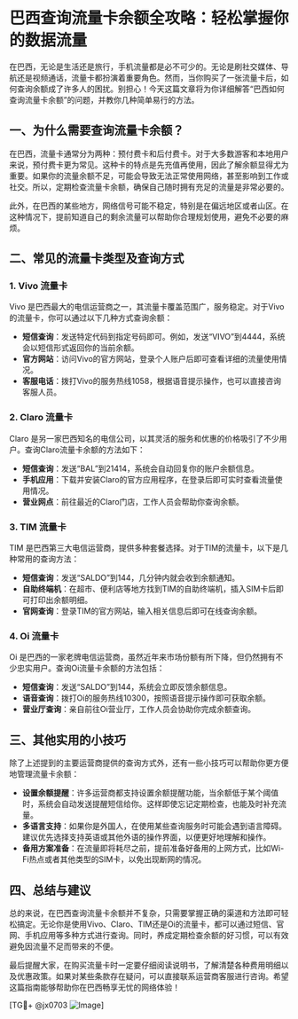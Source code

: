 # 巴西查询流量卡余额全攻略：轻松掌握你的数据流量

在巴西，无论是生活还是旅行，手机流量都是必不可少的。无论是刷社交媒体、导航还是视频通话，流量卡都扮演着重要角色。然而，当你购买了一张流量卡后，如何查询余额成了许多人的困扰。别担心！今天这篇文章将为你详细解答“巴西如何查询流量卡余额”的问题，并教你几种简单易行的方法。

## 一、为什么需要查询流量卡余额？

在巴西，流量卡通常分为两种：预付费卡和后付费卡。对于大多数游客和本地用户来说，预付费卡更为常见。这种卡的特点是先充值再使用，因此了解余额显得尤为重要。如果你的流量余额不足，可能会导致无法正常使用网络，甚至影响到工作或社交。所以，定期检查流量卡余额，确保自己随时拥有充足的流量是非常必要的。

此外，在巴西的某些地方，网络信号可能不稳定，特别是在偏远地区或者山区。在这种情况下，提前知道自己的剩余流量可以帮助你合理规划使用，避免不必要的麻烦。

## 二、常见的流量卡类型及查询方式

### 1. Vivo 流量卡

Vivo 是巴西最大的电信运营商之一，其流量卡覆盖范围广，服务稳定。对于Vivo的流量卡，你可以通过以下几种方式查询余额：

- **短信查询**：发送特定代码到指定号码即可。例如，发送“VIVO”到4444，系统会以短信形式返回你的当前余额。
- **官方网站**：访问Vivo的官方网站，登录个人账户后即可查看详细的流量使用情况。
- **客服电话**：拨打Vivo的服务热线1058，根据语音提示操作，也可以直接咨询客服人员。

### 2. Claro 流量卡

Claro 是另一家巴西知名的电信公司，以其灵活的服务和优惠的价格吸引了不少用户。查询Claro流量卡余额的方法如下：

- **短信查询**：发送“BAL”到21414，系统会自动回复你的账户余额信息。
- **手机应用**：下载并安装Claro的官方应用程序，在登录后即可实时查看流量使用情况。
- **营业网点**：前往最近的Claro门店，工作人员会帮助你查询余额。

### 3. TIM 流量卡

TIM 是巴西第三大电信运营商，提供多种套餐选择。对于TIM的流量卡，以下是几种常用的查询方法：

- **短信查询**：发送“SALDO”到144，几分钟内就会收到余额通知。
- **自助终端机**：在超市、便利店等地方找到TIM的自助终端机，插入SIM卡后即可打印出余额明细。
- **官网查询**：登录TIM的官方网站，输入相关信息后即可在线查询余额。

### 4. Oi 流量卡

Oi 是巴西的一家老牌电信运营商，虽然近年来市场份额有所下降，但仍然拥有不少忠实用户。查询Oi流量卡余额的方法包括：

- **短信查询**：发送“SALDO”到144，系统会立即反馈余额信息。
- **语音查询**：拨打Oi的服务热线10300，按照语音提示操作即可获取余额。
- **营业厅查询**：亲自前往Oi营业厅，工作人员会协助你完成余额查询。

## 三、其他实用的小技巧

除了上述提到的主要运营商提供的查询方式外，还有一些小技巧可以帮助你更方便地管理流量卡余额：

- **设置余额提醒**：许多运营商都支持设置余额提醒功能，当余额低于某个阈值时，系统会自动发送提醒短信给你。这样即使忘记定期检查，也能及时补充流量。
- **多语言支持**：如果你是外国人，在使用某些查询服务时可能会遇到语言障碍。建议优先选择支持英语或其他外语的操作界面，以便更好地理解和操作。
- **备用方案准备**：在流量即将耗尽之前，提前准备好备用的上网方式，比如Wi-Fi热点或者其他类型的SIM卡，以免出现断网的情况。

## 四、总结与建议

总的来说，在巴西查询流量卡余额并不复杂，只需要掌握正确的渠道和方法即可轻松搞定。无论你是使用Vivo、Claro、TIM还是Oi的流量卡，都可以通过短信、官网、手机应用等多种方式进行查询。同时，养成定期检查余额的好习惯，可以有效避免因流量不足而带来的不便。

最后提醒大家，在购买流量卡时一定要仔细阅读说明书，了解清楚各种费用明细以及优惠政策。如果对某些条款存在疑问，可以直接联系运营商客服进行咨询。希望这篇指南能够帮助你在巴西畅享无忧的网络体验！

[TG💪+ @jx0703 ![Image](https://github.com/user-attachments/assets/dbca1d08-cadb-493c-b0ec-ad6f7a83f270)]